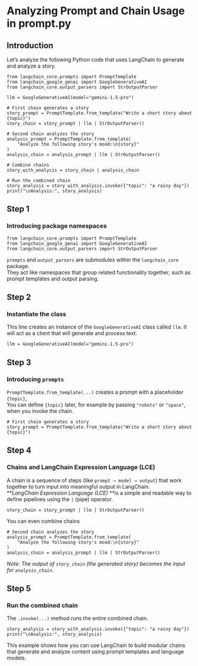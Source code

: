 # Analyzing Prompt and Chain Usage in prompt.py
## Introduction
Let’s analyze the following Python code that uses LangChain to generate and analyze a story.
```
from langchain_core.prompts import PromptTemplate
from langchain_google_genai import GoogleGenerativeAI
from langchain_core.output_parsers import StrOutputParser

llm = GoogleGenerativeAI(model="gemini-1.5-pro")

# First chain generates a story
story_prompt = PromptTemplate.from_template("Write a short story about {topic}")
story_chain = story_prompt | llm | StrOutputParser()

# Second chain analyzes the story
analysis_prompt = PromptTemplate.from_template(
    "Analyze the following story's mood:\n{story}"
)
analysis_chain = analysis_prompt | llm | StrOutputParser()

# Combine chains
story_with_analysis = story_chain | analysis_chain

# Run the combined chain
story_analysis = story_with_analysis.invoke({"topic": "a rainy day"})
print("\nAnalysis:", story_analysis)
```

## Step 1
###  Introducing package namespaces
```
from langchain_core.prompts import PromptTemplate
from langchain_google_genai import GoogleGenerativeAI
from langchain_core.output_parsers import StrOutputParser
```
`prompts` and `output_parsers` are submodules within the `langchain_core` package.  
They act like namespaces that group related functionality together, such as prompt templates and output parsing.

## Step 2
### Instantiate the class
This line creates an instance of the `GoogleGenerativeAI` class called `llm`. It will act as a client that will generate and process text.
```
llm = GoogleGenerativeAI(model="gemini-1.5-pro")
```
## Step 3
###  Introducing `prompts`
`PromptTemplate.from_template(...)` creates a prompt with a placeholder `{topic}`, <br>
You can define `{topic}` later, for example by passing `"robots"` or `"space"`, when you invoke the chain.
```
# First chain generates a story
story_prompt = PromptTemplate.from_template("Write a short story about {topic}")
```
## Step 4
### Chains and LangChain Expression Language (LCE)
A chain is a sequence of steps (like `prompt → model → output`) that work together to turn input into meaningful output in LangChain.<br>
**_LangChain Expression Language (LCE)_ **is a simple and readable way to define pipelines using the `|` (pipe) operator.
```
story_chain = story_prompt | llm | StrOutputParser()
```
You can even combine chains
```
# Second chain analyzes the story
analysis_prompt = PromptTemplate.from_template(
    "Analyze the following story's mood:\n{story}"
)
analysis_chain = analysis_prompt | llm | StrOutputParser()
```
_Note: The output of `story_chain` (the generated story) becomes the input for `analysis_chain`._
## Step 5
### Run the combined chain
The `.invoke(...)` method runs the entire combined chain.  
```
story_analysis = story_with_analysis.invoke({"topic": "a rainy day"})
print("\nAnalysis:", story_analysis)
```
This example shows how you can use LangChain to build modular chains that generate and analyze content using prompt templates and language models.
